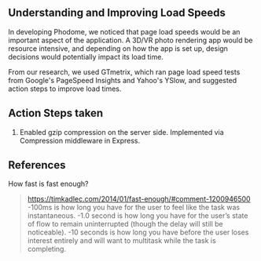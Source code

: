 ## Understanding and Improving Load Speeds ##

In developing Phodome, we noticed that page load speeds would be an important aspect of the application. A 3D/VR photo rendering app would be resource intensive, and depending on how the app is set up, design decisions would potentially impact its load time.

From our research, we used GTmetrix, which ran page load speed tests from Google's PageSpeed Insights and Yahoo's YSlow, and suggested action steps to improve load times.

## Action Steps taken ##

1) Enabled gzip compression on the server side. Implemented via Compression middleware in Express.

## References ##
How fast is fast enough?
>https://timkadlec.com/2014/01/fast-enough/#comment-1200946500
-100ms is how long you have for the user to feel like the task was instantaneous.
-1.0 second is how long you have for the user’s state of flow to remain uninterrupted (though the delay will still be noticeable).
-10 seconds is how long you have before the user loses interest entirely and will want to multitask while the task is completing.

